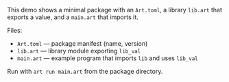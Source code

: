 This demo shows a minimal package with an `Art.toml`, a library `lib.art` that exports a value, and a `main.art` that imports it.

Files:
- `Art.toml` — package manifest (name, version)
- `lib.art` — library module exporting `lib_val`
- `main.art` — example program that imports `lib` and uses `lib_val`

Run with `art run main.art` from the package directory.
